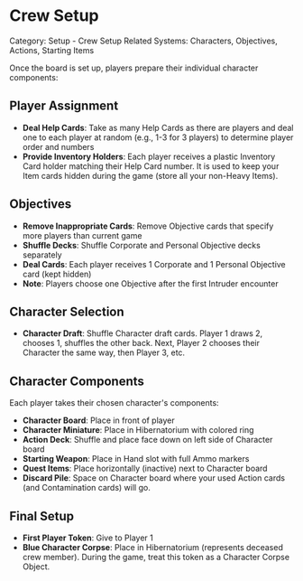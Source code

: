 # Crew Setup

Category: Setup - Crew Setup
Related Systems: Characters, Objectives, Actions, Starting Items

Once the board is set up, players prepare their individual character components:

## Player Assignment

- **Deal Help Cards**: Take as many Help Cards as there are players and deal one to each player at random (e.g., 1-3 for 3 players) to determine player order and numbers
- **Provide Inventory Holders**: Each player receives a plastic Inventory Card holder matching their Help Card number. It is used to keep your Item cards hidden during the game (store all your non-Heavy Items).


## Objectives

- **Remove Inappropriate Cards**: Remove Objective cards that specify more players than current game
- **Shuffle Decks**: Shuffle Corporate and Personal Objective decks separately
- **Deal Cards**: Each player receives 1 Corporate and 1 Personal Objective card (kept hidden)
- **Note**: Players choose one Objective after the first Intruder encounter

## Character Selection

- **Character Draft**: Shuffle Character draft cards. Player 1 draws 2, chooses 1, shuffles the other back. Next, Player 2 chooses their Character the same way, then Player 3, etc.

## Character Components

Each player takes their chosen character's components:

- **Character Board**: Place in front of player
- **Character Miniature**: Place in Hibernatorium with colored ring
- **Action Deck**: Shuffle and place face down on left side of Character board
- **Starting Weapon**: Place in Hand slot with full Ammo markers
- **Quest Items**: Place horizontally (inactive) next to Character board
- **Discard Pile**: Space on Character board where your used Action cards (and Contamination cards) will go.

## Final Setup

- **First Player Token**: Give to Player 1
- **Blue Character Corpse**: Place in Hibernatorium (represents deceased crew member). During the game, treat this token as a Character Corpse Object.
